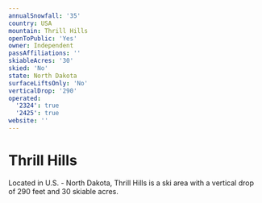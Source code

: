 ```yaml
---
annualSnowfall: '35'
country: USA
mountain: Thrill Hills
openToPublic: 'Yes'
owner: Independent
passAffiliations: ''
skiableAcres: '30'
skied: 'No'
state: North Dakota
surfaceLiftsOnly: 'No'
verticalDrop: '290'
operated:
  '2324': true
  '2425': true
website: ''
---
```



# Thrill Hills

Located in U.S. - North Dakota, Thrill Hills is a ski area with a vertical drop of 290 feet and 30 skiable acres.
